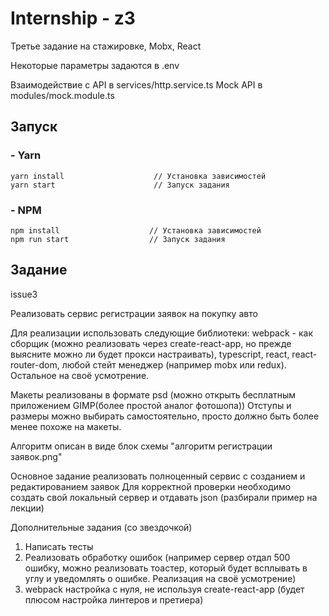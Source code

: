 # Internship - z3

Третье задание на стажировке, Mobx, React

Некоторые параметры задаются в .env

Взаимодействие с API в services/http.service.ts
Mock API в modules/mock.module.ts

## Запуск

### - Yarn

```
yarn install                    // Установка зависимостей
yarn start                      // Запуск задания
```

### - NPM

```
npm install                    // Установка зависимостей
npm run start                  // Запуск задания
```

## Задание

issue3

Реализовать сервис регистрации заявок на покупку авто

Для реализации использовать следующие библиотеки:
webpack - как сборщик (можно реализовать через create-react-app, но прежде выясните можно ли будет прокси настраивать),
typescript, react, react-router-dom, любой стейт менеджер (например mobx или redux).
Остальное на своё усмотрение.

Макеты реализованы в формате psd (можно открыть бесплатным приложением GIMP(более простой аналог фотошопа))
Отступы и размеры можно выбирать самостоятельно, просто должно быть более менее похоже на макеты.

Алгоритм описан в виде блок схемы "алгоритм регистрации заявок.png"

Основное задание реализовать полноценный сервис с созданием и редактированием заявок
Для корректной проверки необходимо создать свой локальный сервер и отдавать json (разбирали пример на лекции)

Дополнительные задания (со звездочкой)

1. Написать тесты
2. Реализовать обработку ошибок (например сервер отдал 500 ошибку, можно реализовать тоастер, который будет всплывать в углу и уведомлять о ошибке. Реализация на своё усмотрение)
3. webpack настройка с нуля, не используя create-react-app (будет плюсом настройка линтеров и претиера)
